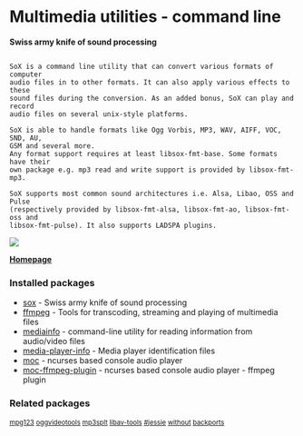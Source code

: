 # Multimedia utilities - command line

__Swiss army knife of sound processing__

```

SoX is a command line utility that can convert various formats of computer
audio files in to other formats. It can also apply various effects to these
sound files during the conversion. As an added bonus, SoX can play and record
audio files on several unix-style platforms.

SoX is able to handle formats like Ogg Vorbis, MP3, WAV, AIFF, VOC, SND, AU,
GSM and several more.
Any format support requires at least libsox-fmt-base. Some formats have their
own package e.g. mp3 read and write support is provided by libsox-fmt-mp3.

SoX supports most common sound architectures i.e. Alsa, Libao, OSS and Pulse
(respectively provided by libsox-fmt-alsa, libsox-fmt-ao, libsox-fmt-oss and
libsox-fmt-pulse). It also supports LADSPA plugins.

```

![](https://screenshots.debian.net/thumbnail/sox/)


 **[Homepage](http://sox.sourceforge.net)**

### Installed packages

* [sox](https://packages.debian.org/stretch/sox) - Swiss army knife of sound processing
* [ffmpeg](https://packages.debian.org/stretch/ffmpeg) - Tools for transcoding, streaming and playing of multimedia files
* [mediainfo](https://packages.debian.org/stretch/mediainfo) - command-line utility for reading information from audio/video files
* [media-player-info](https://packages.debian.org/stretch/media-player-info) - Media player identification files
* [moc](https://packages.debian.org/stretch/moc) - ncurses based console audio player
* [moc-ffmpeg-plugin](https://packages.debian.org/stretch/moc-ffmpeg-plugin) - ncurses based console audio player - ffmpeg plugin

### Related packages

<sub> [mpg123](https://packages.debian.org/stretch/mpg123) [oggvideotools](https://packages.debian.org/stretch/oggvideotools) [mp3splt](https://packages.debian.org/stretch/mp3splt) [libav-tools](https://packages.debian.org/stretch/libav-tools) [#jessie](https://packages.debian.org/stretch/#jessie) [without](https://packages.debian.org/stretch/without) [backports](https://packages.debian.org/stretch/backports)  </sub>
